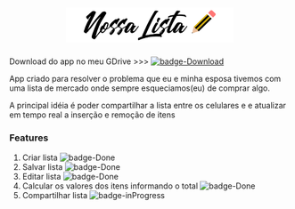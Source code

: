 <h1 align="center">
   <img src="./src/assets/logo.png" alt="Nossa Lista" title="Nossa Lista" width="300px"/>
</h1>
<p>
Download do app no meu GDrive >>>  
<a href="https://drive.google.com/file/d/1VdPGNDhVfULllz-REPQvLi7lkvT40VFS/view?usp=sharing">
<img src="https://img.shields.io/badge/Download-AppNossaLista-brightgreen" alt="badge-Download" title="Download app nossa lista" />
</a>
</p>
<p>App criado para resolver o problema que eu e minha esposa tivemos com
uma lista de mercado onde sempre esqueciamos(eu) de comprar algo.</p>

<p>A principal idéia é poder compartilhar a lista entre os celulares e
e atualizar em tempo real a inserção e remoção de itens
</p>

<h3>Features</h3>
<ol>
<li>Criar lista <img src="https://img.shields.io/badge/Feature-Done-brightgreen" alt="badge-Done" title="Feature Done" /></li>
<li>Salvar lista <img src="https://img.shields.io/badge/Feature-Done-brightgreen" alt="badge-Done" title="Feature Done" /></li>
<li>Editar lista <img src="https://img.shields.io/badge/Feature-Done-brightgreen" alt="badge-Done" title="Feature Done" /></li>
<li>Calcular os valores dos itens informando o total <img src="https://img.shields.io/badge/Feature-Done-brightgreen" alt="badge-Done" title="Feature Done" /></li>
<li>Compartilhar lista <img src="https://img.shields.io/badge/Feature-inProgress-orange" alt="badge-inProgress" title="Feature In Progress" /></li>
</ol>
